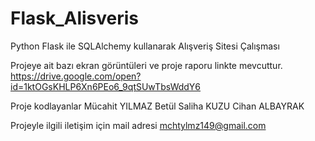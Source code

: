 # Flask_Alisveris
Python Flask ile SQLAlchemy kullanarak Alışveriş Sitesi Çalışması

Projeye ait bazı ekran görüntüleri ve proje raporu linkte mevcuttur.
https://drive.google.com/open?id=1ktOGsKHLP6Xn6PEo6_9qtSUwTbsWddY6

Proje kodlayanlar
Mücahit YILMAZ
Betül Saliha KUZU
Cihan ALBAYRAK

Projeyle ilgili iletişim için mail adresi mchtylmz149@gmail.com
